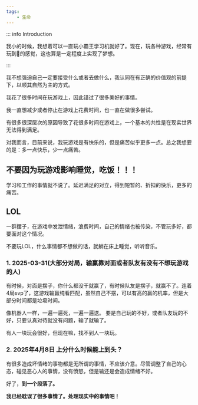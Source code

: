 ```yaml
---
tags:
    - 生命
---
```


::: info Introduction

我小的时候，我想着可以一直玩小霸王学习机就好了。现在，玩各种游戏，经常有玩到🤮的感觉，这也算是一定程度上实现了梦想。

:::


我不想强迫自己一定要接受什么或者去做什么，我认同在有正确的价值观的前提下，以顺其自然为主的方式。

我花了很多时间在玩游戏上，因此错过了很多美好的事情。

我一直想减少或者停止在游戏上花费时间，也一直在做很多尝试。

有很多很深层次的原因导致了花很多时间在游戏上，一个基本的共性是在现实世界无法得到满足。

对我而言，目前来说，我玩游戏是有快乐的，但是痛苦似乎更多一点。总之我想要的是：多一点快乐，少一点痛苦。

## 不要因为玩游戏影响睡觉，吃饭！！！

学习和工作的事情就不说了。延迟满足的对立，得到短暂的、折扣的快乐，更多的痛苦。

## LOL

一群摆子，在游戏中发泄情绪，浪费时间，自己的情绪也被传染，不管玩多好，都要面对这个情况。

不要玩LOL，什么事情都不想做的话，就躺在床上睡觉，听听音乐。

### 1. 2025-03-31(大部分对局，输赢靠对面或者队友有没有不想玩游戏的人)

有时候，对面是摆子，你什么都没干就赢了，有时候队友是摆子，就赢不了。连着4局svp了，这游戏输赢纯看匹配，虽然自己不摆，可以有高的赢的机率，但是大部分时间都是垃圾时间。

像机器人一样，一遍一遍死，一遍一遍送。 要是自己玩的不好，或者队友玩的不好，只要认真对待就没有问题，输了就输了。

有人一块玩会很好，但现在嘛，找不到人一块玩。

### 2. 2025年4月8日 上分什么时候能上到头？

有很多造成坏情绪的事物都是无所谓的事情，不应该介意。尽管调整了自己的心态，碰见恶心人的事情，没有愤怒，但是输还是会造成情绪不好。

好了，**到一个段落了。**

**我已经耽误了很多事情了。处理现实中的事情吧！**
